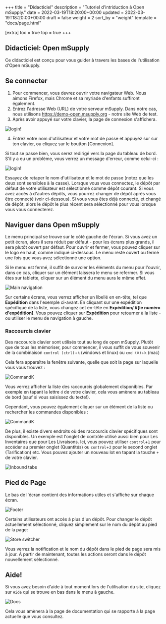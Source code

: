 +++
title = "Didacticiel"
description = "Tutoriel d'intriduction à Open mSupply."
date = 2022-03-19T18:20:00+00:00
updated = 2022-03-19T18:20:00+00:00
draft = false
weight = 2
sort_by = "weight"
template = "docs/page.html"

[extra]
toc = true
top = true
+++

## Didacticiel: Open mSupply

Ce didacticiel est conçu pour vous guider à travers les bases de l'utilisation d'Open mSupply.

## Se connecter

1. Pour commencer, vous devrez ouvrir votre navigateur Web. Nous aimons Firefox, mais Chrome et sa myriade d'enfants suffiront également.
2. Entrez l'adresse Web (URL) de votre serveur mSupply. Dans notre cas, nous utilisons https://demo-open.msupply.org - notre site Web de test.
3. Après avoir appuyé <entrer> sur votre clavier, la page de connexion s'affichera.

![login!](/docs/introduction/images/log_in_fr.png)

4. Entrez votre nom d'utilisateur et votre mot de passe et appuyez sur <entrer> sur ton clavier, ou cliquez sur le boutton [Connexion].

Si tout se passe bien, vous serez redirigé vers la page du tableau de bord.
S'il y a eu un problème, vous verrez un message d'erreur, comme celui-ci :

![login!](/docs/introduction/images/log_in_error_fr.png)

Essayez de retaper le nom d'utilisateur et le mot de passe (notez que les deux sont sensibles à la casse).
Lorsque vous vous connectez, le dépôt par défaut de votre utilisateur est sélectionné comme dépôt courant. Si vous avez accès à d'autres dépôts, vous pourrez changer de dépôt après vous être connecté (voir ci-dessous).
Si vous vous êtes déjà connecté, et changé de dépôt, alors le dépôt le plus récent sera sélectionné pour vous lorsque vous vous connecterez.

## Naviguer dans Open mSupply

Le menu principal se trouve sur le côté gauche de l'écran. Si vous avez un petit écran, alors il sera réduit par défaut - pour les écrans plus grands, il sera plutôt ouvert par défaut. Pour ouvrir et fermer, vous pouvez cliquer sur le logo en haut, comme indiqué ci-dessous. Le menu reste ouvert ou fermé une fois que vous avez sélectionné une option.

Si le menu est fermé, il suffit de survoler les éléments du menu pour l'ouvrir, dans ce cas, cliquer sur un élément laissera le menu se refermer. Si vous êtes sur tablette, cliquer sur un élément du menu aura le même effet.

![Main navigation](/docs/introduction/images/main_nav.gif)

Sur certains écrans, vous verrez afficher un libellé en en-tête, tel que **Expédition** dans l'exemple ci-avant. En cliquant sur une expédition spécifique de la liste, vous changez cet en-tête en **Expédition/ #[le numéro d'expédition]**. Vous pouvez cliquer sur  **Expédition** pour retourner à la liste - ou utiliser le menu de navigation à gauche.

### Raccourcis clavier

Des raccourcis clavier sont utilisés tout au long de open mSupply. Plutôt que de tous les mémoriser, pour commencer, il vous suffit de vous souvenir de la combinaison `control (ctrl)`+`k` (windows et linux) ou `cmd (⌘)`+`k` (mac)

Cela fera apparaître la fenêtre suivante, quelle que soit la page sur laquelle vous vous trouvez :

![CommandK](/docs/introduction/images/cmd_k_fr.png)

Vous verrez afficher la liste des raccourcis globalement disponibles. Par exemple en tapant la lettre `d` de votre clavier, cela vous amènera au tableau de bord (sauf si vous saisissez du texte!).

Cependant, vous pouvez également cliquer sur un élément de la liste ou rechercher les commandes disponibles :

![CommandK](/docs/introduction/images/cmd_k.gif)

De plus, il existe divers endroits où des raccourcis clavier spécifiques sont disponibles. Un exemple est l'onglet de contrôle utilisé aussi bien pour Les Inventaires que pour Les Livraisons. Ici, vous pouvez utiliser `control`+`1` pour accéder au premier onglet (Quantités) ou `control`+`2` pour le second onglet (Tarification) etc. Vous pouvez ajouter un nouveau lot en tapant la touche `+` de votre clavier. 

![Inbound tabs](/docs/replenishment/images/is_edit_keyboard_shortcuts.png)



## Pied de Page

Le bas de l'écran contient des informations utiles et s'affiche sur chaque écran.

![Footer](/docs/introduction/images/footer.png)

Certains utilisateurs ont accès à plus d'un dépôt. Pour changer le dépôt actuellement sélectionné, cliquez simplement sur le nom du dépôt au pied de la page:

![Store switcher](/docs/introduction/images/store_switcher.gif)

Vous verrez la notification et le nom du dépôt dans le pied de page sera mis à jour. À partir de maintenant, toutes les actions seront dans le dépôt nouvellement sélectionné.

## Aide!

Si vous avez besoin d'aide à tout moment lors de l'utilisation du site, cliquez sur `Aide` qui se trouve en bas dans le menu à gauche. 

![Docs](/docs/introduction/images/docs_nav_fr.png)

Cela vous amènera à la page de documentation qui se rapporte à la page actuelle que vous consultez.